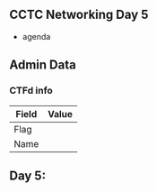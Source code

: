 ## CCTC Networking Day 5

- agenda


## Admin Data 

### CTFd info
| Field | Value | 
|-|-|
| Flag |  | 
| Name |  | 

## Day 5:
